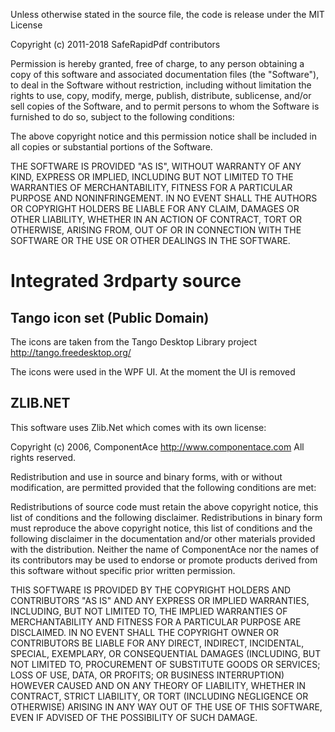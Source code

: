 Unless otherwise stated in the source file, the code is release under the MIT License

Copyright (c) 2011-2018 SafeRapidPdf contributors

Permission is hereby granted, free of charge, to any person obtaining a copy
of this software and associated documentation files (the "Software"), to deal
in the Software without restriction, including without limitation the rights
to use, copy, modify, merge, publish, distribute, sublicense, and/or sell
copies of the Software, and to permit persons to whom the Software is
furnished to do so, subject to the following conditions:

The above copyright notice and this permission notice shall be included in
all copies or substantial portions of the Software.

THE SOFTWARE IS PROVIDED "AS IS", WITHOUT WARRANTY OF ANY KIND, EXPRESS OR
IMPLIED, INCLUDING BUT NOT LIMITED TO THE WARRANTIES OF MERCHANTABILITY,
FITNESS FOR A PARTICULAR PURPOSE AND NONINFRINGEMENT. IN NO EVENT SHALL THE
AUTHORS OR COPYRIGHT HOLDERS BE LIABLE FOR ANY CLAIM, DAMAGES OR OTHER
LIABILITY, WHETHER IN AN ACTION OF CONTRACT, TORT OR OTHERWISE, ARISING FROM,
OUT OF OR IN CONNECTION WITH THE SOFTWARE OR THE USE OR OTHER DEALINGS IN
THE SOFTWARE.


Integrated 3rdparty source
==========================

Tango icon set (Public Domain)
------------------------------

The icons are taken from the Tango Desktop Library project
http://tango.freedesktop.org/

The icons were used in the WPF UI. At the moment the UI is removed

ZLIB.NET
--------

This software uses Zlib.Net which comes with its own license:

Copyright (c) 2006, ComponentAce
http://www.componentace.com
All rights reserved.

Redistribution and use in source and binary forms, with or without modification,
are permitted provided that the following conditions are met:

Redistributions of source code must retain the above copyright notice, this list
of conditions and the following disclaimer. 
Redistributions in binary form must reproduce the above copyright notice, this
list of conditions and the following disclaimer in the documentation and/or
other materials provided with the distribution. 
Neither the name of ComponentAce nor the names of its contributors may be used
to endorse or promote products derived from this software without specific
prior written permission. 

THIS SOFTWARE IS PROVIDED BY THE COPYRIGHT HOLDERS AND CONTRIBUTORS "AS IS" AND
ANY EXPRESS OR IMPLIED WARRANTIES, INCLUDING, BUT NOT LIMITED TO, THE IMPLIED
WARRANTIES OF MERCHANTABILITY AND FITNESS FOR A PARTICULAR PURPOSE ARE
DISCLAIMED. IN NO EVENT SHALL THE COPYRIGHT OWNER OR CONTRIBUTORS BE LIABLE
FOR ANY DIRECT, INDIRECT, INCIDENTAL, SPECIAL, EXEMPLARY, OR CONSEQUENTIAL
DAMAGES (INCLUDING, BUT NOT LIMITED TO, PROCUREMENT OF SUBSTITUTE GOODS OR
SERVICES; LOSS OF USE, DATA, OR PROFITS; OR BUSINESS INTERRUPTION) HOWEVER
CAUSED AND ON ANY THEORY OF LIABILITY, WHETHER IN CONTRACT, STRICT LIABILITY,
OR TORT (INCLUDING NEGLIGENCE OR OTHERWISE) ARISING IN ANY WAY OUT OF THE USE
OF THIS SOFTWARE, EVEN IF ADVISED OF THE POSSIBILITY OF SUCH DAMAGE.

